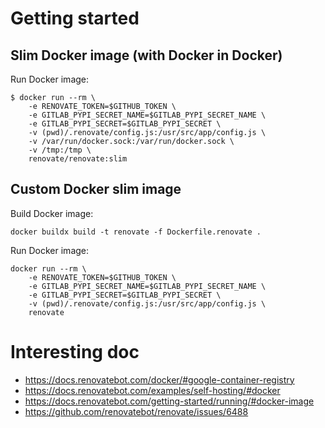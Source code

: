 # Getting started

## Slim Docker image (with Docker in Docker)

Run Docker image:
```shell
$ docker run --rm \
    -e RENOVATE_TOKEN=$GITHUB_TOKEN \
    -e GITLAB_PYPI_SECRET_NAME=$GITLAB_PYPI_SECRET_NAME \
    -e GITLAB_PYPI_SECRET=$GITLAB_PYPI_SECRET \
    -v (pwd)/.renovate/config.js:/usr/src/app/config.js \
    -v /var/run/docker.sock:/var/run/docker.sock \
    -v /tmp:/tmp \
    renovate/renovate:slim
```

## Custom Docker slim image

Build Docker image:
```shell
docker buildx build -t renovate -f Dockerfile.renovate .
```

Run Docker image:
```shell
docker run --rm \
    -e RENOVATE_TOKEN=$GITHUB_TOKEN \
    -e GITLAB_PYPI_SECRET_NAME=$GITLAB_PYPI_SECRET_NAME \
    -e GITLAB_PYPI_SECRET=$GITLAB_PYPI_SECRET \
    -v (pwd)/.renovate/config.js:/usr/src/app/config.js \
    renovate
```

# Interesting doc

- https://docs.renovatebot.com/docker/#google-container-registry
- https://docs.renovatebot.com/examples/self-hosting/#docker
- https://docs.renovatebot.com/getting-started/running/#docker-image
- https://github.com/renovatebot/renovate/issues/6488
